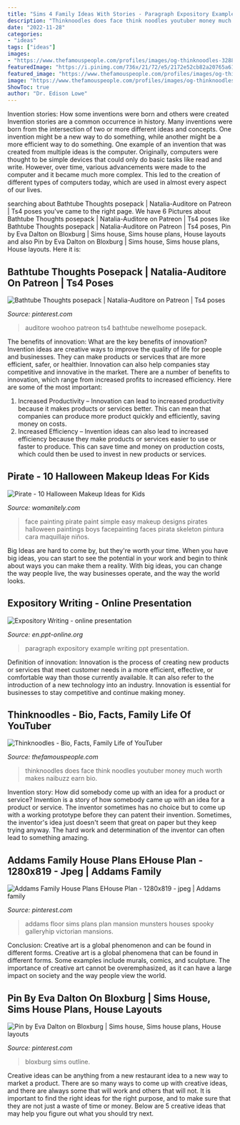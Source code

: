 ```yaml
---
title: "Sims 4 Family Ideas With Stories - Paragraph Expository Example Writing Ppt Presentation"
description: "Thinknoodles does face think noodles youtuber money much worth makes naibuzz earn bio"
date: "2022-11-28"
categories:
- "ideas"
tags: ["ideas"]
images:
- "https://www.thefamouspeople.com/profiles/images/og-thinknoodles-32889.jpg"
featuredImage: "https://i.pinimg.com/736x/21/72/e5/2172e52cb82a20765a615e9a08662e70.jpg"
featured_image: "https://www.thefamouspeople.com/profiles/images/og-thinknoodles-32889.jpg"
image: "https://www.thefamouspeople.com/profiles/images/og-thinknoodles-32889.jpg"
ShowToc: true
author: "Dr. Edison Lowe"
---
```



Invention stories: How some inventions were born and others were created
Invention stories are a common occurrence in history. Many inventions were born from the intersection of two or more different ideas and concepts. One invention might be a new way to do something, while another might be a more efficient way to do something. 
One example of an invention that was created from multiple ideas is the computer. Originally, computers were thought to be simple devices that could only do basic tasks like read and write. However, over time, various advancements were made to the computer and it became much more complex. This led to the creation of different types of computers today, which are used in almost every aspect of our lives.

	

		
searching about Bathtube Thoughts posepack | Natalia-Auditore on Patreon | Ts4 poses you've came to the right page. We have 6 Pictures about Bathtube Thoughts posepack | Natalia-Auditore on Patreon | Ts4 poses like Bathtube Thoughts posepack | Natalia-Auditore on Patreon | Ts4 poses, Pin by Eva Dalton on Bloxburg | Sims house, Sims house plans, House layouts and also Pin by Eva Dalton on Bloxburg | Sims house, Sims house plans, House layouts. Here it is:
		
    
## Bathtube Thoughts Posepack | Natalia-Auditore On Patreon | Ts4 Poses

<img loading=lazy src="https://i.pinimg.com/736x/ca/a8/00/caa800d249a3b29acd36fc055f77f5b8.jpg" onerror="this.onerror=null;this.src='https://tse1.mm.bing.net/th?id=OIP.etxj4_u-bIRT2oP7kVd26AHaN7&amp;pid=15.1';" alt="Bathtube Thoughts posepack | Natalia-Auditore on Patreon | Ts4 poses">

_Source: pinterest.com_

>auditore woohoo patreon ts4 bathtube newelhome posepack. 

	

The benefits of innovation: What are the key benefits of innovation?
Invention ideas are creative ways to improve the quality of life for people and businesses. They can make products or services that are more efficient, safer, or healthier. Innovation can also help companies stay competitive and innovative in the market. There are a number of benefits to innovation, which range from increased profits to increased efficiency. Here are some of the most important: 
1. Increased Productivity – Innovation can lead to increased productivity because it makes products or services better. This can mean that companies can produce more product quickly and efficiently, saving money on costs. 
2. Increased Efficiency – Invention ideas can also lead to increased efficiency because they make products or services easier to use or faster to produce. This can save time and money on production costs, which could then be used to invest in new products or services.

    
## Pirate - 10 Halloween Makeup Ideas For Kids

<img loading=lazy src="https://womanitely.com/wp-content/uploads/2017/10/Pirate.jpg" onerror="this.onerror=null;this.src='https://tse3.mm.bing.net/th?id=OIP.1b7J70Kpg1s_R0AQThkXgwHaJ4&amp;pid=15.1';" alt="Pirate - 10 Halloween Makeup Ideas for Kids">

_Source: womanitely.com_

>face painting pirate paint simple easy makeup designs pirates halloween paintings boys facepainting faces pirata skeleton pintura cara maquillaje niños. 

	

Big Ideas are hard to come by, but they're worth your time. When you have big ideas, you can start to see the potential in your work and begin to think about ways you can make them a reality. With big ideas, you can change the way people live, the way businesses operate, and the way the world looks.

    
## Expository Writing - Online Presentation

<img loading=lazy src="https://cf.ppt-online.org/files/slide/l/L78Rx3cXCGrzIZ9QfOkPWNV56Uoe1aMqsBJjAh/slide-20.jpg" onerror="this.onerror=null;this.src='https://tse4.mm.bing.net/th?id=OIP.if4mypPXowN84xqySYJ6xwHaFj&amp;pid=15.1';" alt="Expository Writing - online presentation">

_Source: en.ppt-online.org_

>paragraph expository example writing ppt presentation. 

	

Definition of innovation:
Innovation is the process of creating new products or services that meet customer needs in a more efficient, effective, or comfortable way than those currently available. It can also refer to the introduction of a new technology into an industry. Innovation is essential for businesses to stay competitive and continue making money.

    
## Thinknoodles - Bio, Facts, Family Life Of YouTuber

<img loading=lazy src="https://www.thefamouspeople.com/profiles/images/og-thinknoodles-32889.jpg" onerror="this.onerror=null;this.src='https://tse2.mm.bing.net/th?id=OIP.Q4pIc5hoZ4jbdhpxUVYljwHaDz&amp;pid=15.1';" alt="Thinknoodles - Bio, Facts, Family Life of YouTuber">

_Source: thefamouspeople.com_

>thinknoodles does face think noodles youtuber money much worth makes naibuzz earn bio. 

	

Invention story: How did somebody come up with an idea for a product or service?
Invention is a story of how somebody came up with an idea for a product or service. The inventor sometimes has no choice but to come up with a working prototype before they can patent their invention. Sometimes, the inventor's idea just doesn't seem that great on paper but they keep trying anyway. The hard work and determination of the inventor can often lead to something amazing.

    
## Addams Family House Plans EHouse Plan - 1280x819 - Jpeg | Addams Family

<img loading=lazy src="https://i.pinimg.com/736x/21/72/e5/2172e52cb82a20765a615e9a08662e70.jpg" onerror="this.onerror=null;this.src='https://tse3.mm.bing.net/th?id=OIP.cbxbuW2OLaubneTbMLrEiwHaEu&amp;pid=15.1';" alt="Addams Family House Plans EHouse Plan - 1280x819 - jpeg | Addams family">

_Source: pinterest.com_

>addams floor sims plans plan mansion munsters houses spooky galleryhip victorian mansions. 

	

Conclusion: Creative art is a global phenomenon and can be found in different forms.
Creative art is a global phenomena that can be found in different forms. Some examples include murals, comics, and sculpture. The importance of creative art cannot be overemphasized, as it can have a large impact on society and the way people view the world.

    
## Pin By Eva Dalton On Bloxburg | Sims House, Sims House Plans, House Layouts

<img loading=lazy src="https://i.pinimg.com/736x/47/1d/41/471d41f3f7ce6962b022b69b1ab02941.jpg" onerror="this.onerror=null;this.src='https://tse2.mm.bing.net/th?id=OIP.VtxDLc_juG-5wbmMNXiwdAHaIP&amp;pid=15.1';" alt="Pin by Eva Dalton on Bloxburg | Sims house, Sims house plans, House layouts">

_Source: pinterest.com_

>bloxburg sims outline. 

	

Creative ideas can be anything from a new restaurant idea to a new way to market a product. There are so many ways to come up with creative ideas, and there are always some that will work and others that will not. It is important to find the right ideas for the right purpose, and to make sure that they are not just a waste of time or money. Below are 5 creative ideas that may help you figure out what you should try next.

